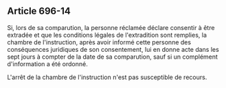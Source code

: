 Article 696-14
----
Si, lors de sa comparution, la personne réclamée déclare consentir à être
extradée et que les conditions légales de l'extradition sont remplies, la
chambre de l'instruction, après avoir informé cette personne des conséquences
juridiques de son consentement, lui en donne acte dans les sept jours à compter
de la date de sa comparution, sauf si un complément d'information a été ordonné.

L'arrêt de la chambre de l'instruction n'est pas susceptible de recours.
